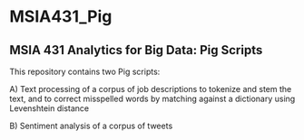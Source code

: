 # MSIA431_Pig
## MSIA 431 Analytics for Big Data: Pig Scripts

This repository contains two Pig scripts:

A) Text processing of a corpus of job descriptions to tokenize and stem the text, and to correct misspelled words by matching against a dictionary using Levenshtein distance

B) Sentiment analysis of a corpus of tweets

